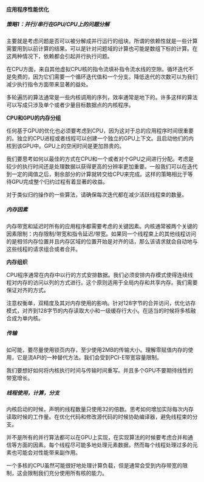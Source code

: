 #### 应用程序性能优化

##### 策略1：并行/串行在GPU/CPU上的问题分解

主要就是考虑问题是否可以被分解成并行运行的组块。所谓的依赖性就是一些计算需要用到以前计算的结果。可以是针对问题域的计算也可能是数组下标的计算。在这两种情况下，依赖都会引起并行执行问题。

在CPU方面，来自其他虚拟CPU核的指令流填补指令流水线的空隙。循环迭代不是免费的，因为它们需要一个循环迭代值和一个分支。降低迭代的次数可以为我们减少执行指令方面带来显著的益处。

多轮遍历的算法通常是一些内核调用的序列，效率通常是地下的。许多这样的算法可以写成只涉及单个或者少量目标数据点的内核程序。

**CPU和GPU的内存分组**

任何基于GPU的优化也必须要考虑到CPU，因为这对于总的应用程序时间很重要的。独立的CPU进程或者线程可以创建一个独立的GPU上下文。且启动他们的内核到该GPU中。GPU上的空闲时间是更加昂贵的。

我们要思考如何以最佳的方式在CPU和一个或者对个GPU之间进行分配。考虑是较少的执行时间还是处理数据以获得更高的分辨率更加重要。一般我们可以在迭代到一定的阈值之后，剩余部分的计算就转交给CPU来完成。这样的策略相比于等待GPU完成整个归约过程有着显著的收益。

对于类似归约操作的一些算法，请确保每次迭代都在减少活跃线程束的数量。

##### 内存因素

内存带宽和延迟时所有的应用程序都需要考虑的关键因素。内核通常被两个关键的因素限制：内存限制/带宽和指令延迟/带宽。如果同一个线程束上的其他线程访问的是相邻内存位置并且内存区域的位置开始是对齐的话，那么该请求就会自动地与这些线程的请求组合或者合并。

**内存组织**

CPU程序通常在内存中以行的方式安排数据。我们必须安排内存模式使得连续线程对内存的访问以列的方式进行。这个原则适用于全局内存和共享内存。我们需要保证对齐的方式。

注意权衡单，双精度及其对内存使用的影响。针对128字节的合并访问，优化访存模式，对齐到128字节的内存读取大小和一级缓存行大小。在适当的时候将多核融合成为单内核。

##### 传输

如可能，要尽量使用锁页内存，至少使用2MB的传输大小。理解零赋值内存的使用，它是流API的一种替代方法。我们会受到PCI-E带宽容量限制。

我们要想好如何将内核执行时间与传输时间重写。并且多个GPU不要期待线性的带宽增长。

##### 线程使用，计算，分支

内核启动的时候，声明的线程数量只使用32的倍数。思考如何增加实际每次内存读取时候的工作量。在优化代码和修改源代码的时候协助编译器，避免线程束的分支。

并不是所有的并行算法都可以在GPU上实现，在实现算法的时候要考虑合并和通信等方面的因素。每个线程尽可能多地处理元素数据，然而每个线程处理过多的元素也可能会对性能带来副作用。

一个多核的CPU虽然可能很好地处理计算负载，但是通常会受到内存带宽的限制，这会限制我们充分使用所有核的能力。

